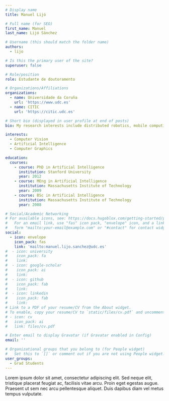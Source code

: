 ```yaml
---
# Display name
title: Manuel Lijó

# Full name (for SEO)
first_name: Manuel
last_name: Lijó Sánchez

# Username (this should match the folder name)
authors:
  - lijo

# Is this the primary user of the site?
superuser: false

# Role/position
role: Estudante de doutoramento

# Organizations/Affiliations
organizations:
  - name: Universidade da Coruña
    url: 'https://www.udc.es'
  - name: CITIC
    url: 'https://citic.udc.es'

# Short bio (displayed in user profile at end of posts)
bio: My research interests include distributed robotics, mobile computing and programmable matter.

interests:
  - Computer Vision
  - Artificial Intelligence
  - Computer Graphics

education:
  courses:
    - course: PhD in Artificial Intelligence
      institution: Stanford University
      year: 2012
    - course: MEng in Artificial Intelligence
      institution: Massachusetts Institute of Technology
      year: 2009
    - course: BSc in Artificial Intelligence
      institution: Massachusetts Institute of Technology
      year: 2008

# Social/Academic Networking
# For available icons, see: https://docs.hugoblox.com/getting-started/page-builder/#icons
#   For an email link, use "fas" icon pack, "envelope" icon, and a link in the
#   form "mailto:your-email@example.com" or "#contact" for contact widget.
social:
  - icon: envelope
    icon_pack: fas
    link: 'mailto:manuel.lijo.sanchez@udc.es'
#  - icon: university
#    icon_pack: fa
#    link: 
#  - icon: google-scholar
#    icon_pack: ai
#    link: 
#  - icon: github
#    icon_pack: fab
#    link:
#  - icon: linkedin
#    icon_pack: fab
#    link: 
# Link to a PDF of your resume/CV from the About widget.
# To enable, copy your resume/CV to `static/files/cv.pdf` and uncomment the lines below.
# - icon: cv
#   icon_pack: ai
#   link: files/cv.pdf

# Enter email to display Gravatar (if Gravatar enabled in Config)
email: ''

# Organizational groups that you belong to (for People widget)
#   Set this to `[]` or comment out if you are not using People widget.
user_groups:
  - Grad Students
---
```


Lorem ipsum dolor sit amet, consectetur adipiscing elit. Sed neque elit, tristique placerat feugiat ac, facilisis vitae arcu. Proin eget egestas augue. Praesent ut sem nec arcu pellentesque aliquet. Duis dapibus diam vel metus tempus vulputate.
